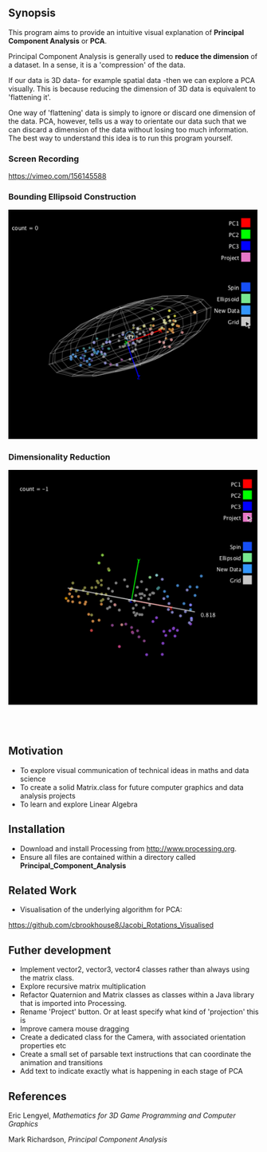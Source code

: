 ## Synopsis

This program aims to provide an intuitive visual explanation of **Principal Component Analysis** or **PCA**.

Principal Component Analysis is generally used to **reduce the dimension** of a dataset. In a sense, it is a 'compression' of the data. 

If our data is 3D data- for example spatial data -then we can explore a PCA visually. This is because reducing the dimension of 3D data is equivalent to 'flattening it'.

One way of 'flattening' data is simply to ignore or discard one dimension of the data. PCA, however, tells us a way to orientate our data such that we can discard a dimension of the data without losing too much information. The best way to understand this idea is to run this program yourself.

### Screen Recording

https://vimeo.com/156145588

### Bounding Ellipsoid Construction

<a href="https://vimeo.com/156145588">
    <img src="./ellipsoid.png" alt="ellipsoid" width="500px"/>
</a>

### Dimensionality Reduction

<a href="https://vimeo.com/156145588">
    <img src="./dim_reduced.png" alt="dimensionality_reduction" width="500px"/>
</a>

<br><br>

## Motivation

* To explore visual communication of technical ideas in maths and data science
* To create a solid Matrix.class for future computer graphics and data analysis projects
* To learn and explore Linear Algebra 

## Installation

* Download and install Processing from http://www.processing.org.
* Ensure all files are contained within a directory called **Principal_Component_Analysis**

## Related Work

* Visualisation of the underlying algorithm for PCA:

https://github.com/cbrookhouse8/Jacobi_Rotations_Visualised

## Futher development

* Implement vector2, vector3, vector4 classes rather than always using the matrix class.
* Explore recursive matrix multiplication
* Refactor Quaternion and Matrix classes as classes within a Java library that is imported into Processing.
* Rename 'Project' button. Or at least specify what kind of 'projection' this is
* Improve camera mouse dragging
* Create a dedicated class for the Camera, with associated orientation properties etc
* Create a small set of parsable text instructions that can coordinate the animation and transitions
* Add text to indicate exactly what is happening in each stage of PCA

## References

Eric Lengyel, *Mathematics for 3D Game Programming and Computer Graphics*

Mark Richardson, *Principal Component Analysis*

